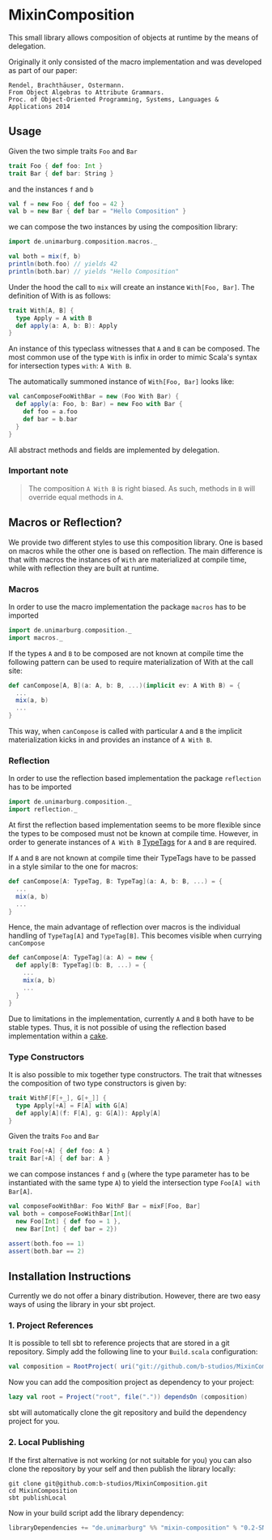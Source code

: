 MixinComposition
===============
This small library allows composition of objects at runtime by the means of
delegation.

Originally it only consisted of the macro implementation and was developed as part of our paper:

    Rendel, Brachthäuser, Ostermann.
    From Object Algebras to Attribute Grammars.
    Proc. of Object-Oriented Programming, Systems, Languages & Applications 2014


Usage
-----
Given the two simple traits `Foo` and `Bar`

~~~scala
trait Foo { def foo: Int }
trait Bar { def bar: String }
~~~

and the instances `f` and `b`

~~~scala
val f = new Foo { def foo = 42 }
val b = new Bar { def bar = "Hello Composition" }
~~~

we can compose the two instances by using the composition library:

~~~scala
import de.unimarburg.composition.macros._

val both = mix(f, b)
println(both.foo) // yields 42
println(both.bar) // yields "Hello Composition"
~~~

Under the hood the call to `mix` will create an instance `With[Foo, Bar]`. The
definition of With is as follows:

~~~scala
trait With[A, B] {
  type Apply = A with B
  def apply(a: A, b: B): Apply
}
~~~

An instance of this typeclass witnesses that `A` and `B` can be composed. The most common use of the type `With` is infix in order to mimic Scala's syntax for intersection types `with`: `A With B`.

The automatically summoned instance of `With[Foo, Bar]` looks like:

~~~scala
val canComposeFooWithBar = new (Foo With Bar) {
  def apply(a: Foo, b: Bar) = new Foo with Bar {
    def foo = a.foo
    def bar = b.bar
  }
}
~~~

All abstract methods and fields are implemented by delegation.

### Important note

> The composition `A With B` is right biased. As such, methods in `B` will
> override equal methods in `A`.


Macros or Reflection?
---------------------
We provide two different styles to use this composition library. One is based
on macros while the other one is based on reflection. The main difference is
that with macros the instances of `With` are materialized at compile time, while
with reflection they are built at runtime.

### Macros
In order to use the macro implementation the package `macros` has to be imported

~~~scala
import de.unimarburg.composition._
import macros._
~~~

If the types `A` and `B` to be composed are not known at compile time the following pattern can be used to require materialization of With at the call site:

~~~scala
def canCompose[A, B](a: A, b: B, ...)(implicit ev: A With B) = {
  ...
  mix(a, b)
  ...
}
~~~

This way, when `canCompose` is called with particular `A` and `B` the implicit materialization kicks in and provides an instance of `A With B`.


### Reflection
In order to use the reflection based implementation the package `reflection` has to be imported

~~~scala
import de.unimarburg.composition._
import reflection._
~~~

At first the reflection based implementation seems to be more flexible since the types to be composed must not be known at compile time. However, in order to generate instances of `A With B` [TypeTags](http://docs.scala-lang.org/overviews/reflection/typetags-manifests.html) for `A` and `B` are required.

If `A` and `B` are not known at compile time their TypeTags have to be passed in a style similar to the one for macros:

~~~scala
def canCompose[A: TypeTag, B: TypeTag](a: A, b: B, ...) = {
  ...
  mix(a, b)
  ...
}
~~~

Hence, the main advantage of reflection over macros is the individual handling
of `TypeTag[A]` and `TypeTag[B]`. This becomes visible when currying `canCompose`

~~~scala
def canCompose[A: TypeTag](a: A) = new {
  def apply[B: TypeTag](b: B, ...) = {
    ...
    mix(a, b)
    ...
  }
}
~~~

Due to limitations in the implementation, currently `A` and `B` both have to
be stable types. Thus, it is not possible of using the reflection based
implementation within a [cake](http://jonasboner.com/2008/10/06/real-world-scala-dependency-injection-di/).

### Type Constructors
It is also possible to mix together type constructors. The trait that witnesses the composition of two type constructors is given by:

~~~scala
trait WithF[F[+_], G[+_]] {
  type Apply[+A] = F[A] with G[A]
  def apply[A](f: F[A], g: G[A]): Apply[A]
}
~~~

Given the traits `Foo` and `Bar`

~~~scala
trait Foo[+A] { def foo: A }
trait Bar[+A] { def bar: A }
~~~

we can compose instances `f` and `g` (where the type parameter has to be instantiated with the same type `A`) to yield the intersection type `Foo[A] with Bar[A]`.

~~~scala
val composeFooWithBar: Foo WithF Bar = mixF[Foo, Bar]
val both = composeFooWithBar[Int](
  new Foo[Int] { def foo = 1 },
  new Bar[Int] { def bar = 2})

assert(both.foo == 1)
assert(both.bar == 2)
~~~

Installation Instructions
-------------------------
Currently we do not offer a binary distribution. However, there are two easy ways of using the library in your sbt project.

### 1. Project References
It is possible to tell sbt to reference projects that are stored in a git repository. Simply add the following line to your `Build.scala` configuration:

~~~scala
val composition = RootProject( uri("git://github.com/b-studios/MixinComposition.git") )
~~~

Now you can add the composition project as dependency to your project:

~~~scala
lazy val root = Project("root", file(".")) dependsOn (composition)
~~~

sbt will automatically clone the git repository and build the dependency project for you.

### 2. Local Publishing
If the first alternative is not working (or not suitable for you) you can also
clone the repository by your self and then publish the library locally:

~~~
git clone git@github.com:b-studios/MixinComposition.git
cd MixinComposition
sbt publishLocal
~~~

Now in your build script add the library dependency:

~~~scala
libraryDependencies += "de.unimarburg" %% "mixin-composition" % "0.2-SNAPSHOT"
~~~